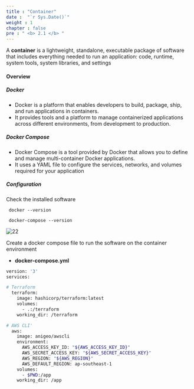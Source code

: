 ```yaml
---
title : "Container"
date :  "`r Sys.Date()`" 
weight : 1
chapter : false
pre : " <b> 2.1 </b> "
---
```


A **container** is a lightweight, standalone, executable package of software that includes everything needed to run an application: code, runtime, system tools, system libraries, and settings

#### Overview

##### Docker
- Docker is a platform that enables developers to build, package, ship, and run applications in containers.
- It provides tools and a platform to manage containerized applications across different environments, from development to production. 

##### Docker Compose
- Docker Compose is a tool provided by Docker that allows you to define and manage multi-container Docker applications.
-  It uses a YAML file to configure the services, networks, and volumes required for your application

##### Configuration
Check the installed software
```docker
 docker --version 
```
```dockercompose
 docker-compose --version 
```
![22](/aws-ws/images/2-prepair/2.1-docker/4.png)

Create a docker compose file to run the software on the container environment
-  **docker-compose.yml**
```sh
version: '3'
services:

# Terraform
  terraform:
    image: hashicorp/terraform:latest
    volumes:
      - .:/terraform
    working_dir: /terraform

# AWS CLI'
  aws:
    image: anigeo/awscli
    environment:
      AWS_ACCESS_KEY_ID: "${AWS_ACCESS_KEY_ID}"
      AWS_SECRET_ACCESS_KEY: "${AWS_SECRET_ACCESS_KEY}"
      AWS_REGION: "${AWS_REGION}"
      AWS_DEFAULT_REGION: ap-southeast-1
    volumes:
      - $PWD:/app
    working_dir: /app

```
